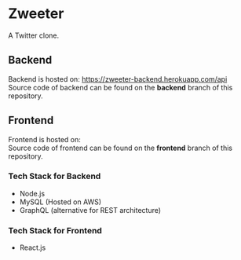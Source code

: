 # Zweeter
A Twitter clone.

## Backend
Backend is hosted on: https://zweeter-backend.herokuapp.com/api \
Source code of backend can be found on the **backend** branch of this repository.

## Frontend
Frontend is hosted on: \
Source code of frontend can be found on the **frontend** branch of this repository.

### Tech Stack for Backend
* Node.js
* MySQL (Hosted on AWS)
* GraphQL (alternative for REST architecture)

### Tech Stack for Frontend
* React.js
